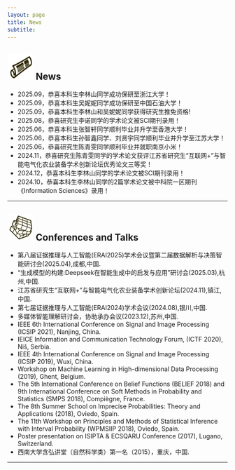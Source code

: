 ```yaml
---
layout: page
title: News
subtitle: 
---
```


<img src="https://github.com/DrMeizhuLi/DrMeizhuLi.github.io/blob/master/assets/img/news.png?raw=true" height="60" width="60"> News
---

- 2025.09，恭喜本科生李林山同学成功保研至浙江大学！
- 2025.09，恭喜本科生吴妮妮同学成功保研至中国石油大学！
- 2025.09，恭喜本科生李林山和吴妮妮同学获得研究生推免资格!
- 2025.08，恭喜研究生李诺同学的学术论文被SCI期刊录用！
- 2025.06，恭喜本科生张智轩同学顺利毕业并升学至香港大学！
- 2025.06，恭喜本科生孙智鑫同学、刘贤宇同学顺利毕业并升学至江苏大学！
- 2025.06，恭喜研究生陈青雯同学顺利毕业并就职南京小米！
- 2024.11，恭喜研究生陈青雯同学的学术论文获评江苏省研究生“互联网+”与智能电气化农业装备学术创新论坛优秀论文三等奖！
- 2024.12，恭喜本科生李林山同学的学术论文被SCI期刊录用！
- 2024.10，恭喜本科生李林山同学的2篇学术论文被中科院一区期刊《Information Sciences》录用！

---

<img src="https://github.com/DrMeizhuLi/DrMeizhuLi.github.io/blob/master/assets/img/orga.png?raw=true" height="60" width="60"> Conferences and Talks
---

- 第八届证据推理与人工智能(ERAI2025)学术会议暨第二届数据解析与决策智能研讨会(2025.04),成都,中国.
- “生成模型的构建:Deepseek在智能生成中的启发与应用”研讨会(2025.03),杭州,中国.
- 江苏省研究生“互联网+”与智能电气化农业装备学术创新论坛(2024.11),镇江,中国.
- 第七届证据推理与人工智能(ERAI2024)学术会议(2024.08),银川,中国.
- 多媒体智能理解研讨会，协助承办会议(2023.12),苏州,中国.
- IEEE 6th International Conference on Signal and Image Processing (ICSIP 2021), Nanjing, China.
- IEICE Information and Communication Technology Forum, (ICTF 2020), Niš, Serbia.
- IEEE 4th International Conference on Signal and Image Processing (ICSIP 2019), Wuxi, China.
- Workshop on Machine Learning in High-dimensional Data Processing (2019), Ghent, Belgium.
- The 5th International Conference on Belief Functions (BELIEF 2018) and 9th International Conference on Soft Methods in Probability and Statistics (SMPS 2018), Compiègne, France.
- The 8th Summer School on Imprecise Probabilities: Theory and Applications (2018), Oviedo, Spain.
- The 11th Workshop on Principles and Methods of Statistical Inference with Interval Probability (WPMSIIP 2018), Oviedo, Spain.
- Poster presentation on ISIPTA & ECSQARU Conference (2017), Lugano, Switzerland.
- 西南大学含弘讲堂（自然科学类）第一名（2015），重庆，中国.
  
---
